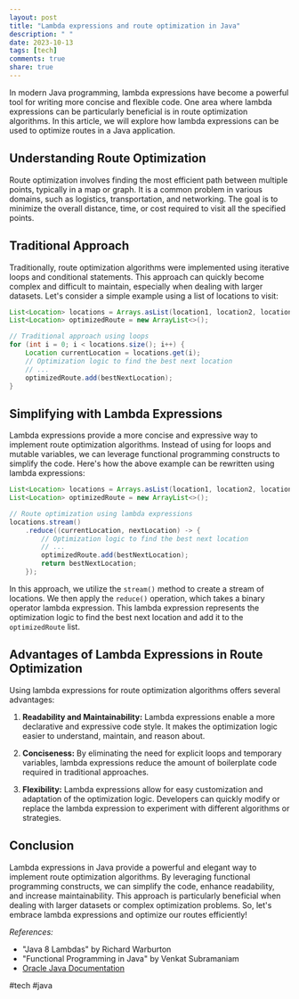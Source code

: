 ```yaml
---
layout: post
title: "Lambda expressions and route optimization in Java"
description: " "
date: 2023-10-13
tags: [tech]
comments: true
share: true
---
```


In modern Java programming, lambda expressions have become a powerful tool for writing more concise and flexible code. One area where lambda expressions can be particularly beneficial is in route optimization algorithms. In this article, we will explore how lambda expressions can be used to optimize routes in a Java application.

## Understanding Route Optimization

Route optimization involves finding the most efficient path between multiple points, typically in a map or graph. It is a common problem in various domains, such as logistics, transportation, and networking. The goal is to minimize the overall distance, time, or cost required to visit all the specified points.

## Traditional Approach

Traditionally, route optimization algorithms were implemented using iterative loops and conditional statements. This approach can quickly become complex and difficult to maintain, especially when dealing with larger datasets. Let's consider a simple example using a list of locations to visit:

```java
List<Location> locations = Arrays.asList(location1, location2, location3, ...);
List<Location> optimizedRoute = new ArrayList<>();

// Traditional approach using loops
for (int i = 0; i < locations.size(); i++) {
    Location currentLocation = locations.get(i);
    // Optimization logic to find the best next location
    // ...
    optimizedRoute.add(bestNextLocation);
}
```

## Simplifying with Lambda Expressions

Lambda expressions provide a more concise and expressive way to implement route optimization algorithms. Instead of using for loops and mutable variables, we can leverage functional programming constructs to simplify the code. Here's how the above example can be rewritten using lambda expressions:

```java
List<Location> locations = Arrays.asList(location1, location2, location3, ...);
List<Location> optimizedRoute = new ArrayList<>();

// Route optimization using lambda expressions
locations.stream()
    .reduce((currentLocation, nextLocation) -> {
        // Optimization logic to find the best next location
        // ...
        optimizedRoute.add(bestNextLocation);
        return bestNextLocation;
    });
```

In this approach, we utilize the `stream()` method to create a stream of locations. We then apply the `reduce()` operation, which takes a binary operator lambda expression. This lambda expression represents the optimization logic to find the best next location and add it to the `optimizedRoute` list.

## Advantages of Lambda Expressions in Route Optimization

Using lambda expressions for route optimization algorithms offers several advantages:

1. **Readability and Maintainability:** Lambda expressions enable a more declarative and expressive code style. It makes the optimization logic easier to understand, maintain, and reason about.

2. **Conciseness:** By eliminating the need for explicit loops and temporary variables, lambda expressions reduce the amount of boilerplate code required in traditional approaches.

3. **Flexibility:** Lambda expressions allow for easy customization and adaptation of the optimization logic. Developers can quickly modify or replace the lambda expression to experiment with different algorithms or strategies.

## Conclusion

Lambda expressions in Java provide a powerful and elegant way to implement route optimization algorithms. By leveraging functional programming constructs, we can simplify the code, enhance readability, and increase maintainability. This approach is particularly beneficial when dealing with larger datasets or complex optimization problems. So, let's embrace lambda expressions and optimize our routes efficiently!

_References:_
- "Java 8 Lambdas" by Richard Warburton
- "Functional Programming in Java" by Venkat Subramaniam
- [Oracle Java Documentation](https://docs.oracle.com/javase/8/docs/api/java/util/stream/package-summary.html)

#tech #java